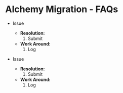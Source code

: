 # Alchemy Migration - FAQs

- Issue
  - **Resolution:**
    1. Submit 
  - **Work Around:**
    1. Log 

- Issue
  - **Resolution:**
    1. Submit 
  - **Work Around:**
    1. Log 


